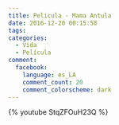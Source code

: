 ```yaml
---
title: Pelicula - Mama Antula
date: 2016-12-20 00:15:58
tags:
categories:
  - Vida
  - Película
comment:
  facebook:
    language: es_LA
    comment_count: 20
    comment_colorscheme: dark
---
```


{% youtube StqZFOuH23Q %}
